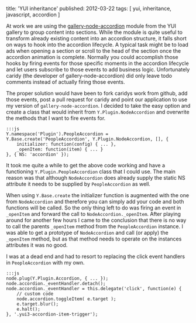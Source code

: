 title: 'YUI inheritance'
published: 2012-03-22
tags: [ yui, inheritance, javascript, accordion ]

At work we are using the
[gallery-node-accordion](http://yuilibrary.com/gallery/show/node-accordion)
module from the YUI gallery to group content into sections. While the module
is quite useful to transform already existing content into an accordion
structure, it falls short on ways to hook into the accordion lifecycle. A
typical task might be to load ads when opening a section or scroll to the head
of the section once the accordion animation is complete. Normally you could
accomplish those hooks by firing events for those specific moments in the
accordion lifecycle and let users subscribe to those events to add business
logic. Unfortunately caridy (the developer of gallery-node-accordion) did only
leave todo comments instead of actually firing those events.

The proper solution would have been to fork caridys work from github, add
those events, post a pull request for caridy and point our application to use
my version of `gallery-node-accordion`. I decided to take the easy option and
create a class that would inherit from `Y.Plugin.NodeAccordion` and overwrite
the methods that I want to fire events for.

    :::js
    Y.namespace('Plugin').PeopleAccordion = Y.Base.create('PeopleAccordion', Y.Plugin.NodeAccordion, [], {
        initializer: function(config) { ... },
        _openItem: function(item) { ... }
    }, { NS: 'accordion' });

It took me quite a while to get the above code working and have a functioning
`Y.Plugin.PeopleAccordion` class that I could use. The main reason was that
although `NodeAccordion` does already supply the static NS attribute it needs
to be supplied by `PeopleAccordion` as well.

When using `Y.Base.create` the initializer function is augmented with the one
from `NodeAccordion` and therefore you can simply add your code and both
functions will be called. So the only thing left to do was firing an event in
`_openItem` and forward the call to `NodeAccordion._openItem`. After playing
around for another few hours I came to the conclusion that there is no way to
call the parents `_openItem` method from the `PeopleAccordion` instance. I was
able to get a prototype of `NodeAccordion` and call (or apply) the `_openItem`
method, but as that method needs to operate on the instances attributes it was
no good.

I was at a dead end and had to resort to replacing the click event handlers in
`PeopleAccordion` with my own.

    :::js
    node.plug(Y.Plugin.Accordion, { ... });
    node.accordion._eventHandler.detach();
    node.accordion._eventHandler = this.delegate('click', function(e) {
        // custom code
        node.accordion.toggleItem( e.target );
        e.target.blur();
        e.halt();
    }, '.yui3-accordion-item-trigger');
